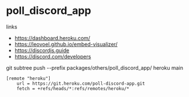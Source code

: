 # poll_discord_app

links

- https://dashboard.heroku.com/
- https://leovoel.github.io/embed-visualizer/
- https://discordjs.guide
- https://discord.com/developers

git subtree push --prefix packages/others/poll_discord_app/ heroku main
<!-- 
git push heroku `git subtree split --prefix #{dir_name} main`:main --force -->

```
[remote "heroku"]
	url = https://git.heroku.com/poll-discord-app.git
	fetch = +refs/heads/*:refs/remotes/heroku/*
```

